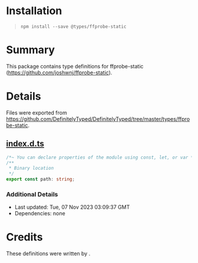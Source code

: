 # Installation
> `npm install --save @types/ffprobe-static`

# Summary
This package contains type definitions for ffprobe-static (https://github.com/joshwnj/ffprobe-static).

# Details
Files were exported from https://github.com/DefinitelyTyped/DefinitelyTyped/tree/master/types/ffprobe-static.
## [index.d.ts](https://github.com/DefinitelyTyped/DefinitelyTyped/tree/master/types/ffprobe-static/index.d.ts)
````ts
/*~ You can declare properties of the module using const, let, or var */
/**
 * Binary location
 */
export const path: string;

````

### Additional Details
 * Last updated: Tue, 07 Nov 2023 03:09:37 GMT
 * Dependencies: none

# Credits
These definitions were written by .

